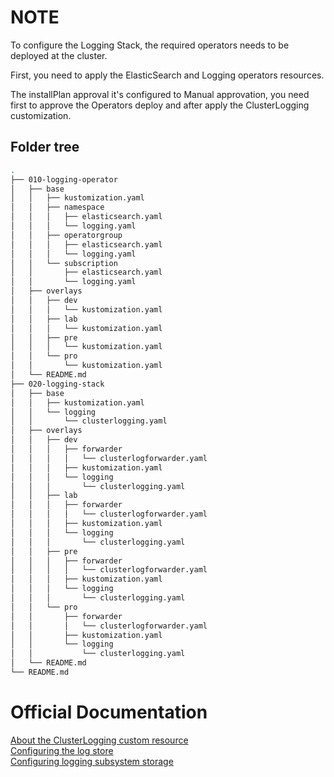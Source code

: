 # NOTE

To configure the Logging Stack, the required operators needs to be deployed at the cluster.

First, you need to apply the ElasticSearch and Logging operators resources.

The installPlan approval it's configured to Manual approvation, you need first to approve the Operators deploy and after apply the ClusterLogging customization.

## Folder tree

```bash
.
├── 010-logging-operator
│   ├── base
│   │   ├── kustomization.yaml
│   │   ├── namespace
│   │   │   ├── elasticsearch.yaml
│   │   │   └── logging.yaml
│   │   ├── operatorgroup
│   │   │   ├── elasticsearch.yaml
│   │   │   └── logging.yaml
│   │   └── subscription
│   │       ├── elasticsearch.yaml
│   │       └── logging.yaml
│   ├── overlays
│   │   ├── dev
│   │   │   └── kustomization.yaml
│   │   ├── lab
│   │   │   └── kustomization.yaml
│   │   ├── pre
│   │   │   └── kustomization.yaml
│   │   └── pro
│   │       └── kustomization.yaml
│   └── README.md
├── 020-logging-stack
│   ├── base
│   │   ├── kustomization.yaml
│   │   └── logging
│   │       └── clusterlogging.yaml
│   ├── overlays
│   │   ├── dev
│   │   │   ├── forwarder
│   │   │   │   └── clusterlogforwarder.yaml
│   │   │   ├── kustomization.yaml
│   │   │   └── logging
│   │   │       └── clusterlogging.yaml
│   │   ├── lab
│   │   │   ├── forwarder
│   │   │   │   └── clusterlogforwarder.yaml
│   │   │   ├── kustomization.yaml
│   │   │   └── logging
│   │   │       └── clusterlogging.yaml
│   │   ├── pre
│   │   │   ├── forwarder
│   │   │   │   └── clusterlogforwarder.yaml
│   │   │   ├── kustomization.yaml
│   │   │   └── logging
│   │   │       └── clusterlogging.yaml
│   │   └── pro
│   │       ├── forwarder
│   │       │   └── clusterlogforwarder.yaml
│   │       ├── kustomization.yaml
│   │       └── logging
│   │           └── clusterlogging.yaml
│   └── README.md
└── README.md
```

# Official Documentation

[About the ClusterLogging custom resource](https://docs.openshift.com/container-platform/4.11/logging/config/cluster-logging-configuring-cr.html#cluster-logging-configuring-crd_cluster-logging-configuring-cr)<br>
[Configuring the log store](https://docs.openshift.com/container-platform/4.11/logging/config/cluster-logging-log-store.html)<br>
[Configuring logging subsystem storage](https://docs.openshift.com/container-platform/4.11/logging/config/cluster-logging-storage-considerations.html)
